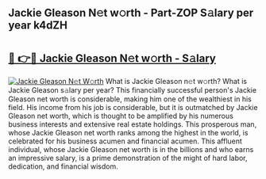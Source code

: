 ## Jackie Gleason N𝚎t w𝚘rth - Part-ZOP S𝚊lary per year k4dZH

# <h2><a href="http://gc2vt2s.nevu.top/?p=Jackie+Gleason">🔗 👉🔴 Jackie Gleason N𝚎t w𝚘rth - S𝚊lary</a></h2>

[![Jackie Gleason N𝚎t W𝚘rth](https://i.imgur.com/Oavwk0R.jpeg)](http://gc2vt2s.nevu.top/?p=Jackie+Gleason)
What is Jackie Gleason n𝚎t w𝚘rth? What is Jackie Gleason s𝚊lary per year?
This financially successful person's Jackie Gleason net worth is considerable, making him one of the wealthiest in his field. His income from his job is considerable, but it is outmatched by Jackie Gleason net worth, which is thought to be amplified by his numerous business interests and extensive real estate holdings. This prosperous man, whose Jackie Gleason net worth ranks among the highest in the world, is celebrated for his business acumen and financial acumen. This affluent individual, whose Jackie Gleason net worth is in the billions and who earns an impressive salary, is a prime demonstration of the might of hard labor, dedication, and financial wisdom.

